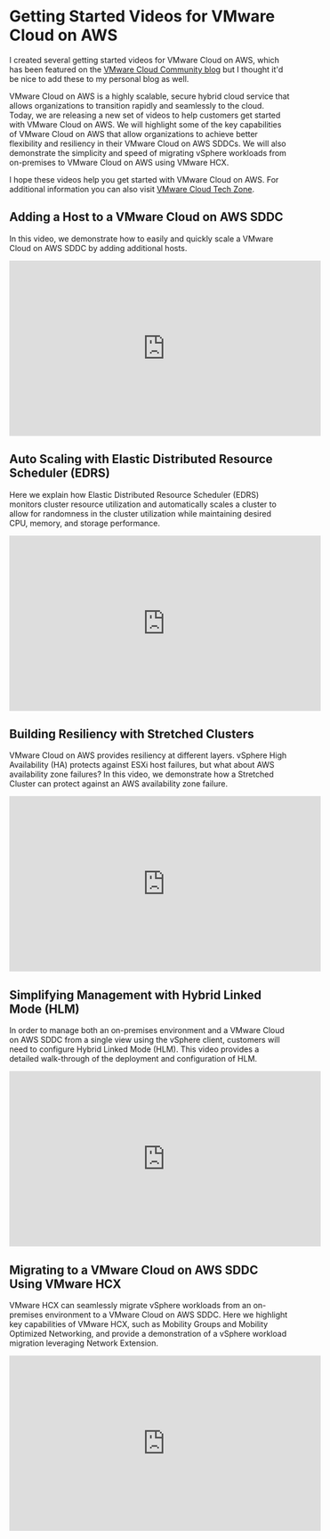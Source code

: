 # Getting Started Videos for VMware Cloud on AWS


I created several getting started videos for VMware Cloud on AWS, which has been featured on the [VMware Cloud Community blog][vmware-cloud-blog-link] but I thought it'd be nice to add these to my personal blog as well. 

VMware Cloud on AWS is a highly scalable, secure hybrid cloud service that allows organizations to transition rapidly and seamlessly to the cloud. Today, we are releasing a new set of videos to help customers get started with VMware Cloud on AWS. We will highlight some of the key capabilities of VMware Cloud on AWS that allow organizations to achieve better flexibility and resiliency in their VMware Cloud on AWS SDDCs. We will also demonstrate the simplicity and speed of migrating vSphere workloads from on-premises to VMware Cloud on AWS using VMware HCX.

I hope these videos help you get started with VMware Cloud on AWS. For additional information you can also visit [VMware Cloud Tech Zone][vmware-tech-zone-link]. 

## Adding a Host to a VMware Cloud on AWS SDDC
In this video, we demonstrate how to easily and quickly scale a VMware Cloud on AWS SDDC by adding additional hosts.

<iframe width="560" height="315" src="https://www.youtube.com/embed/jSMePSSTzMw" title="YouTube video player" frameborder="0" allow="accelerometer; autoplay; clipboard-write; encrypted-media; gyroscope; picture-in-picture" allowfullscreen></iframe>

## Auto Scaling with Elastic Distributed Resource Scheduler (EDRS)
Here we explain how Elastic Distributed Resource Scheduler (EDRS) monitors cluster resource utilization and automatically scales a cluster to allow for randomness in the cluster utilization while maintaining desired CPU, memory, and storage performance.

<iframe width="560" height="315" src="https://www.youtube.com/embed/Qsx1EHZUZrc" title="YouTube video player" frameborder="0" allow="accelerometer; autoplay; clipboard-write; encrypted-media; gyroscope; picture-in-picture" allowfullscreen></iframe>

## Building Resiliency with Stretched Clusters
VMware Cloud on AWS provides resiliency at different layers. vSphere High Availability (HA) protects against ESXi host failures, but what about AWS availability zone failures? In this video, we demonstrate how a Stretched Cluster can protect against an AWS availability zone failure.

<iframe width="560" height="315" src="https://www.youtube.com/embed/ECDGe2MMass" title="YouTube video player" frameborder="0" allow="accelerometer; autoplay; clipboard-write; encrypted-media; gyroscope; picture-in-picture" allowfullscreen></iframe>

## Simplifying Management with Hybrid Linked Mode (HLM)
In order to manage both an on-premises environment and a VMware Cloud on AWS SDDC from a single view using the vSphere client, customers will need to configure Hybrid Linked Mode (HLM). This video provides a detailed walk-through of the deployment and configuration of HLM.

<iframe width="560" height="315" src="https://www.youtube.com/embed/CR8Ih0NKoVI" title="YouTube video player" frameborder="0" allow="accelerometer; autoplay; clipboard-write; encrypted-media; gyroscope; picture-in-picture" allowfullscreen></iframe>

## Migrating to a VMware Cloud on AWS SDDC Using VMware HCX
VMware HCX can seamlessly migrate vSphere workloads from an on-premises environment to a VMware Cloud on AWS SDDC. Here we highlight key capabilities of VMware HCX, such as Mobility Groups and Mobility Optimized Networking, and provide a demonstration of a vSphere workload migration leveraging Network Extension.

<iframe width="560" height="315" src="https://www.youtube.com/embed/9nSy1Pe8GA8" title="YouTube video player" frameborder="0" allow="accelerometer; autoplay; clipboard-write; encrypted-media; gyroscope; picture-in-picture" allowfullscreen></iframe>


[vmware-cloud-blog-link]: https://cloud.vmware.com/community/2021/07/29/getting-started-videos-vmware-cloud-aws/?src=so_5d42086649d4a&cid=70134000001CUn1
[vmware-tech-zone-link]: https://vmc.techzone.vmware.com/

